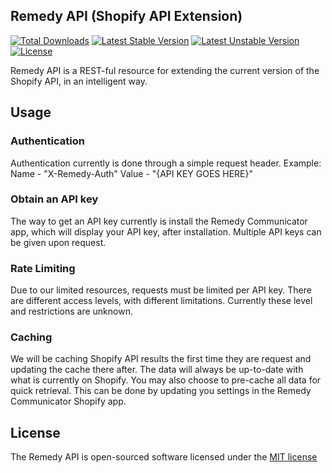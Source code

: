 ## Remedy API (Shopify API Extension)


[![Total Downloads](https://poser.pugx.org/laravel/framework/downloads.svg)](https://packagist.org/packages/laravel/framework)
[![Latest Stable Version](https://poser.pugx.org/laravel/framework/v/stable.svg)](https://packagist.org/packages/laravel/framework)
[![Latest Unstable Version](https://poser.pugx.org/laravel/framework/v/unstable.svg)](https://packagist.org/packages/laravel/framework)
[![License](https://poser.pugx.org/laravel/framework/license.svg)](https://packagist.org/packages/laravel/framework)

Remedy API is a REST-ful resource for extending the current version of the Shopify API, in an intelligent way.


## Usage


### Authentication

Authentication currently is done through a simple request header.
Example:
  Name  - "X-Remedy-Auth"
  Value - "{API KEY GOES HERE}"

### Obtain an API key

The way to get an API key currently is install the Remedy Communicator app, which will display your API key, after installation. Multiple API keys can be given upon request. 


### Rate Limiting

Due to our limited resources, requests must be limited per API key. There are different access levels, with different limitations. Currently these level and restrictions are unknown.


### Caching

We will be caching Shopify API results the first time they are request and updating the cache there after. The data will always be up-to-date with what is currently on Shopify. You may also choose to pre-cache all data for quick retrieval. This can be done by updating you settings in the Remedy Communicator Shopify app.


## License

The Remedy API is open-sourced software licensed under the [MIT license](http://opensource.org/licenses/MIT)
